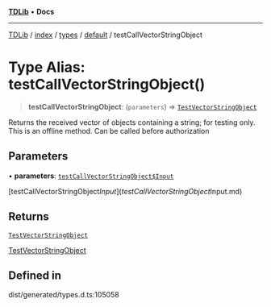 [**TDLib**](../../../../../../README.md) • **Docs**

***

[TDLib](../../../../../../modules.md) / [index](../../../../../README.md) / [types](../../../README.md) / [default](../README.md) / testCallVectorStringObject

# Type Alias: testCallVectorStringObject()

> **testCallVectorStringObject**: (`parameters`) => [`TestVectorStringObject`](TestVectorStringObject-1.md)

Returns the received vector of objects containing a string; for testing only. This is an offline method. Can be called before authorization

## Parameters

• **parameters**: [`testCallVectorStringObject$Input`](testCallVectorStringObject$Input.md)

[testCallVectorStringObject$Input](testCallVectorStringObject$Input.md)

## Returns

[`TestVectorStringObject`](TestVectorStringObject-1.md)

[TestVectorStringObject](TestVectorStringObject-1.md)

## Defined in

dist/generated/types.d.ts:105058
